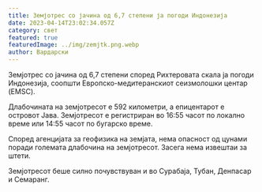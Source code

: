 ```yaml
---
title: Земјотрес со јачина од 6,7 степени ја погоди Индонезија
date: 2023-04-14T23:02:34.057Z
category: свет
featured: true
featuredImage: ../img/zemjtk.png.webp
author: Вардарски
---
```


Земјотрес со јачина од 6,7 степени според Рихтеровата скала ја погоди Индонезија, соопшти Европско-медитеранскиот сеизмолошки центар (EMSC).

Длабочината на земјотресот е 592 километри, а епицентарот е островот Јава. Земјотресот е регистриран во 16:55 часот по локално време или 14:55 часот по бугарско време.

Според агенцијата за геофизика на земјата, нема опасност од цунами поради големата длабочина на земјотресот. Засега нема извештаи за штети.

Земјотресот беше силно почувствуван и во Сурабаја, Тубан, Денпасар и Семаранг.
